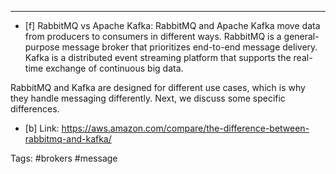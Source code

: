 ***
- [f] RabbitMQ vs  Apache Kafka:
RabbitMQ and Apache Kafka move data from producers to consumers in different ways.
RabbitMQ is a general-purpose message broker that prioritizes end-to-end message delivery. Kafka is a distributed event streaming platform that supports the real-time exchange of continuous big data.

RabbitMQ and Kafka are designed for different use cases, which is why they handle messaging differently. Next, we discuss some specific differences.

- [b] Link: https://aws.amazon.com/compare/the-difference-between-rabbitmq-and-kafka/



Tags: #brokers #message